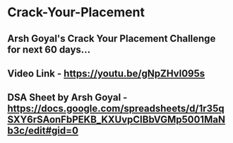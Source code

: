 # Crack-Your-Placement


## Arsh Goyal's Crack Your Placement Challenge for next 60 days...  


## Video Link - https://youtu.be/gNpZHvl095s 


## DSA Sheet by Arsh Goyal - https://docs.google.com/spreadsheets/d/1r35qSXY6rSAonFbPEKB_KXUvpCIBbVGMp5001MaNb3c/edit#gid=0
